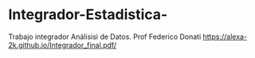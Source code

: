 # Integrador-Estadistica-
Trabajo integrador Análisisi de Datos. Prof Federico Donati
https://alexa-2k.github.io/Integrador_final.pdf/
